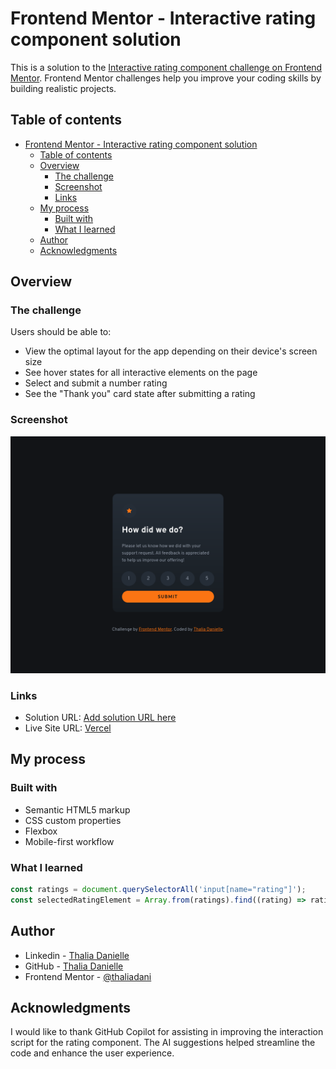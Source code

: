 # Frontend Mentor - Interactive rating component solution

This is a solution to the [Interactive rating component challenge on Frontend Mentor](https://www.frontendmentor.io/challenges/interactive-rating-component-koxpeBUmI). Frontend Mentor challenges help you improve your coding skills by building realistic projects.

## Table of contents

- [Frontend Mentor - Interactive rating component solution](#frontend-mentor---interactive-rating-component-solution)
  - [Table of contents](#table-of-contents)
  - [Overview](#overview)
    - [The challenge](#the-challenge)
    - [Screenshot](#screenshot)
    - [Links](#links)
  - [My process](#my-process)
    - [Built with](#built-with)
    - [What I learned](#what-i-learned)
  - [Author](#author)
  - [Acknowledgments](#acknowledgments)

## Overview

### The challenge

Users should be able to:

- View the optimal layout for the app depending on their device's screen size
- See hover states for all interactive elements on the page
- Select and submit a number rating
- See the "Thank you" card state after submitting a rating

### Screenshot

![alt text](image.png)

### Links

- Solution URL: [Add solution URL here](https://your-solution-url.com)
- Live Site URL: [Vercel](https://interactive-rating-component-one-umber.vercel.app/)

## My process

### Built with

- Semantic HTML5 markup
- CSS custom properties
- Flexbox
- Mobile-first workflow

### What I learned


```js
const ratings = document.querySelectorAll('input[name="rating"]');
const selectedRatingElement = Array.from(ratings).find((rating) => rating.checked);
```

## Author

- Linkedin - [Thalia Danielle](https://www.linkedin.com/in/thalia-danielle-21b968221/)
- GitHub - [Thalia Danielle](https://github.com/thaliadani)
- Frontend Mentor - [@thaliadani](https://www.frontendmentor.io/profile/thaliadani)

## Acknowledgments

I would like to thank GitHub Copilot for assisting in improving the interaction script for the rating component. The AI suggestions helped streamline the code and enhance the user experience.
